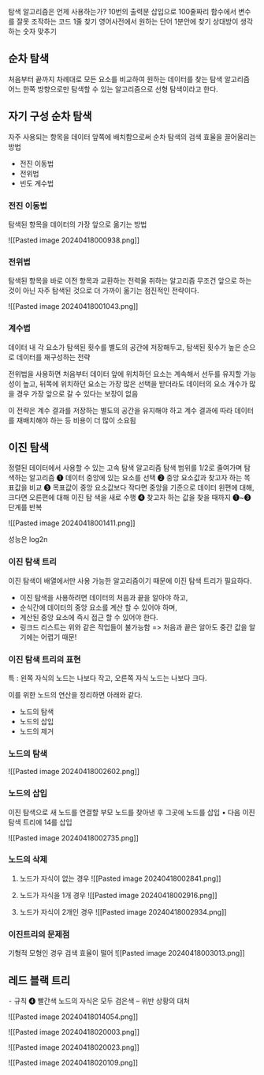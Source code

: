 탐색 알고리즘은 언제 사용하는가?
10번의 출력문 삽입으로 100줄짜리 함수에서 변수를 잘못 조작하는 코드 1줄 찾기
영어사전에서 원하는 단어 1분안에 찾기
상대방이 생각하는 숫자 맞추기

## 순차 탐색

처음부터 끝까지 차례대로 모든 요소를 비교하여 원하는 데이터를 찾는 탐색 알고리즘
어느 한쪽 방향으로만 탐색할 수 있는 알고리즘으로 선형 탐색이라고 한다.


## 자기 구성 순차 탐색
자주 사용되는 항목을 데이터 앞쪽에 배치함으로써 순차 탐색의 검색 효율을 끌어올리는 방법
* 전진 이동법
* 전위법
* 빈도 계수법

### 전진 이동법

탐색된 항목을 데이터의 가장 앞으로 옮기는 방법

![[Pasted image 20240418000938.png]]

### 전위법

탐색된 항목을 바로 이전 항목과 교환하는 전력울 취하는 알고리즘
무조건 앞으로 하는 것이 아닌 자주 탐색된 것으로 더 가까이 옮기는 점진적인 전략이다.

![[Pasted image 20240418001043.png]]


### 계수법

데이터 내 각 요소가 탐색된 횟수를 별도의 공간에 저장해두고, 탐색된 횟수가 높은 순으로 데이터를 재구성하는 전략

전위법을 사용하면 처음부터 데이터 앞에 위치하던 요소는 계속해서 선두를 유지할 가능성이 높고, 뒤쪽에 위치하던 요소는 가장 많은 선택을 받더라도 데이터의 요소 개수가 많을 경우 가장 앞으로 갈 수 있다는 보장이 없음

 이 전략은 계수 결과를 저장하는 별도의 공간을 유지해야 하고 계수 결과에 따라 데이터를 재배치해야 하는 등 비용이 더 많이 소요됨

## 이진 탐색

정렬된 데이터에서 사용할 수 있는 고속 탐색 알고리즘
탐색 범위를 1/2로 줄여가며 탐색하는 알고리즘
❶ 데이터 중앙에 있는 요소를 선택
❷ 중앙 요소값과 찾고자 하는 목표값을 비교
❸ 목표값이 중앙 요소값보다 작다면 중앙을 기준으로 데이터 왼편에 대해, 크다면 오른편에 대해 이진 탐
색을 새로 수행
❹ 찾고자 하는 값을 찾을 때까지 ❶~❸ 단계를 반복

![[Pasted image 20240418001411.png]]

성능은 log2n

### 이진 탐색 트리

이진 탐색이 배열에서만 사용 가능한 알고리즘이기 때문에 이진 탐색 트리가 필요하다.

* 이진 탐색을 사용하려면 데이터의 처음과 끝을 알아야 하고, 
* 순식간에 데이터의 중앙 요소를 계산 할 수 있어야 하며,
* 계산된 중앙 요소에 즉시 접근 할 수 있어야 한다.
* 링크드 리스트는 위와 같은 작업들이 불가능함 => 처음과 끝은 알아도 중간 값을 알기에는 어렵기 때문!

### 이진 탐색 트리의 표현

특 : 왼쪽 자식의 노드는 나보다 작고, 오른쪽 자식 노드는 나보다 크다.

이를 위한 노드의 연산을 정리하면 아래와 같다.
* 노드의 탐색
* 노드의 삽입
* 노드의 제거

### 노드의 탐색
![[Pasted image 20240418002602.png]]


### 노드의 삽입

이진 탐색으로 새 노드를 연결할 부모 노드를 찾아낸 후 그곳에 노드를 삽입
• 다음 이진 탐색 트리에 14를 삽입

![[Pasted image 20240418002735.png]]


### 노드의 삭제

1. 노드가 자식이 없는 경우
![[Pasted image 20240418002841.png]]


2. 노드가 자식을 1개 경우
![[Pasted image 20240418002916.png]]

3. 노드가 자식이 2개인 경우
![[Pasted image 20240418002934.png]]

### 이진트리의 문제점

기형적 모형인 경우 검색 효율이 떨어
![[Pasted image 20240418003013.png]]


## 레드 블랙 트리

⁃ 규칙 ❹ 빨간색 노드의 자식은 모두 검은색 – 위반 상황의 대처

![[Pasted image 20240418014054.png]]

![[Pasted image 20240418020003.png]]

![[Pasted image 20240418020023.png]]

![[Pasted image 20240418020109.png]]